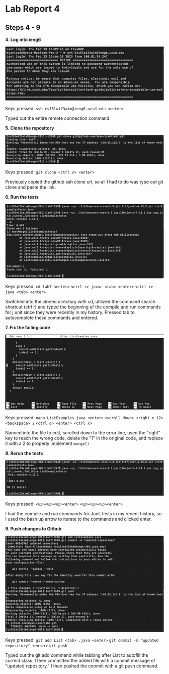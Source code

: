 # Lab Report 4

## Steps 4 - 9

**4. Log into ieng6**

![Image](screenshots/ssh.png)

Keys pressed: 
`ssh cs15lwi23aim@ieng6.ucsd.edu <enter>`

Typed out the entire remote connection command.

**5. Clone the repository** 

![Image](screenshots/clone.png)

Keys pressed: 
`git clone <ctrl v> <enter>`
  
Previously copied the github ssh clone url, so all I had to do was type out git clone and paste the link. 
 
**6. Run the tests**

![Image](screenshots/junit1.png)

Keys pressed: 
`cd lab7 <enter>`
`<ctrl r> javac <tab> <enter>`
`<ctrl r> java <tab> <enter>`

Switched into the cloned directory with cd, utilized the command search shortcut (ctrl r) and typed the beginning of the compile and run commands for j unit since they were recently in my history. Pressed tab to autocomplete these commands and entered. 

**7. Fix the failing code**

![Image](screenshots/nano.png)

Keys pressed:
`nano ListExamples.java <enter>`
`<scroll down> <right x 12> <backspace> 2`
`<ctrl o> <enter> <ctrl x>`

Nanoed into the file to edit, scrolled down to the error line, used the "right" key to reach the wrong code, delete the "1" in the original code, and replace it with a 2 to properly implement `merge()`

**8. Rerun the tests**

![Image](screenshots/junit2.png)

Keys pressed: 
`<up><up><up><enter>`
`<up><up><up><enter>`

I had the compile and run commands for Junit tests in my recent history, so I used the bash up arrow to iterate to the commands and clicked enter.

**9. Push changes to Github**

![Image](screenshots/gitpush.png)

Keys pressed:
`git add List <tab> .java <enter>`
`git commit -m "updated repository" <enter>`
`git push`

Typed out the git add command while tabbing after List to autofill the correct class. I then committed the added file with a commit message of "updated repository." I then pushed the commit with a git push command. 
